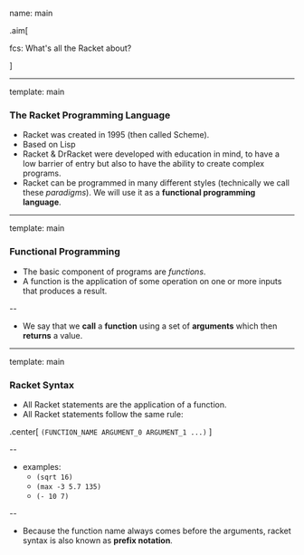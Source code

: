 name: main

.aim[<div>
  fcs: What's all the Racket about?
  </div>]

---
template: main

### The Racket Programming Language
- Racket was created in 1995 (then called Scheme).
- Based on Lisp
- Racket & DrRacket were developed with education in mind, to have a low barrier of entry but also to have the ability to create complex programs.
- Racket can be programmed in many different styles (technically we call these _paradigms_). We will use it as a __functional programming language__.

---
template: main

### Functional Programming
- The basic component of programs are _functions_.
- A function is the application of some operation on one or more inputs that produces a result.

--
  - We say that we __call__ a __function__ using a set of __arguments__ which then __returns__ a value.

---
template: main

### Racket Syntax
- All Racket statements are the application of a function.  
- All Racket statements follow the same rule:

.center[
`(FUNCTION_NAME ARGUMENT_0 ARGUMENT_1 ...)`
]

--
- examples:
  - `(sqrt 16)`
  - `(max -3 5.7 135)`
  - `(- 10 7)`

--
- Because the function name always comes before the arguments, racket syntax is also known as __prefix notation__.
